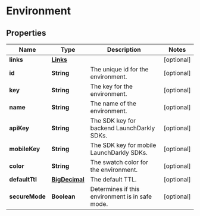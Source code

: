
# Environment

## Properties
Name | Type | Description | Notes
------------ | ------------- | ------------- | -------------
**links** | [**Links**](Links.md) |  |  [optional]
**id** | **String** | The unique id for the environment. |  [optional]
**key** | **String** | The key for the environment. |  [optional]
**name** | **String** | The name of the environment. |  [optional]
**apiKey** | **String** | The SDK key for backend LaunchDarkly SDKs. |  [optional]
**mobileKey** | **String** | The SDK key for mobile LaunchDarkly SDKs. |  [optional]
**color** | **String** | The swatch color for the environment. |  [optional]
**defaultTtl** | [**BigDecimal**](BigDecimal.md) | The default TTL. |  [optional]
**secureMode** | **Boolean** | Determines if this environment is in safe mode. |  [optional]



